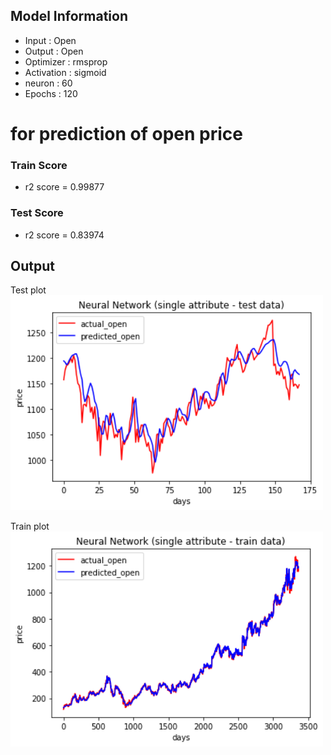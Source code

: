 ## Model Information

* Input : Open
* Output : Open
* Optimizer : rmsprop
* Activation : sigmoid
* neuron : 60
* Epochs : 120

# for prediction of open price
### Train Score
* r2 score = 0.99877

### Test Score
* r2 score = 0.83974

## Output
Test plot  
<img src="https://github.com/stock-price-project/stock_price_prediction/blob/master/model/single_attr_pred_open_from_open/output_test.png" width ="500px">

Train plot  
<img src="https://github.com/stock-price-project/stock_price_prediction/blob/master/model/single_attr_pred_open_from_open/output_train.png" width ="500px">
